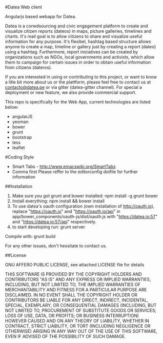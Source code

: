 #Datea Web client

Angularjs based webapp for Datea. 

Datea is a corwdsourcing and civic engagement platform to create and visualize citizen reports (dateos) in maps, picture galleries, timelines and charts. It's mail goal is to allow citizens to share and visualize useful information for any purpose. It's flexibel, hashtag based structure allows anyone to create a map, timeline or gallery just by creating a report (dateo) using a hashtag. Furthermore, report iniciatives can be created by organizations such as NGOs, local governments and activists, which allow them to campaign for certain issues in order to obtain useful information from citizens (dateros).

If you are interested in using or contributing to this project, or want to know a litle bit more about us or the plattform, please feel free to contact us at contacto@datea.pe or via gitter (datea-gitter channel). For special a deployment or new feature, we also provide commercial support.

This repo is specifically for the Web App, current technologies are listed below:

* angularJS
* yeoman
* bower
* grunt
* bootstrap
* less
* leaflet

#Coding Style

* Smart Tabs - http://www.emacswiki.org/SmartTabs
* Comma first
Please reffer to the editorconfig dotfile for further information

##Installation

1. Make sure you got grunt and bower installed: npm install -g grunt bower
2. Install everything: npm install && bower install
3. To use datea's oauth configuration (own installation of http://oauth.io), replace "https://oauth.io" and "https://oauth.io/api" in app/bower_components/oauth-js/dist/oauth.js with "https://datea.io:57" and "https://datea.io:57/api" respectively.
4. to start developing run: grunt server

Compile with: grunt build

For any other issues, don't hessitate to contact us.

##License

GNU AFFERO PUBLIC LICENSE, see attached LICENSE file for details

THIS SOFTWARE IS PROVIDED BY THE COPYRIGHT HOLDERS AND CONTRIBUTORS "AS IS" AND ANY EXPRESS OR IMPLIED WARRANTIES, INCLUDING, BUT NOT LIMITED TO, THE IMPLIED WARRANTIES OF MERCHANTABILITY AND FITNESS FOR A PARTICULAR PURPOSE ARE DISCLAIMED. IN NO EVENT SHALL THE COPYRIGHT HOLDER OR CONTRIBUTORS BE LIABLE FOR ANY DIRECT, INDIRECT, INCIDENTAL, SPECIAL, EXEMPLARY, OR CONSEQUENTIAL DAMAGES (INCLUDING, BUT NOT LIMITED TO, PROCUREMENT OF SUBSTITUTE GOODS OR SERVICES; LOSS OF USE, DATA, OR PROFITS; OR BUSINESS INTERRUPTION) HOWEVER CAUSED AND ON ANY THEORY OF LIABILITY, WHETHER IN CONTRACT, STRICT LIABILITY, OR TORT (INCLUDING NEGLIGENCE OR OTHERWISE) ARISING IN ANY WAY OUT OF THE USE OF THIS SOFTWARE, EVEN IF ADVISED OF THE POSSIBILITY OF SUCH DAMAGE.

